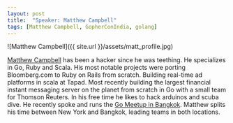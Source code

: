 ```yaml
---
layout: post
title:  "Speaker: Matthew Campbell"
tags: [Matthew Campbell, GopherConIndia, golang]
---
```


![Matthew Campbell]({{ site.url }}/assets/matt_profile.jpg) 

[Matthew Campbell](https://twitter.com/kanwisher) has been a hacker since he was teething. He specializes in Go, Ruby and Scala. His most notable projects were porting Bloomberg.com to Ruby on Rails from scratch. Building real-time ad platforms in scala at Tapad. Most recently building the largest financial instant messaging server on the planet from scratch in Go with a small team for Thomson Reuters. In his free time he likes to hack arduinos and scuba dive. He recently spoke and runs the [Go Meetup in Bangkok](http://www.meetup.com/Bangkok-Gophers-Go-programming-Meetup/). Matthew splits his time between New York and Bangkok, leading teams in both locations.



